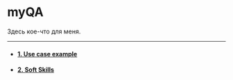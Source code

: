 # myQA


Здесь кое-что для меня.

____

+ #### [1. Use case example](use_case_example.md)
+ #### [2. Soft Skills](soft-skills.md)
